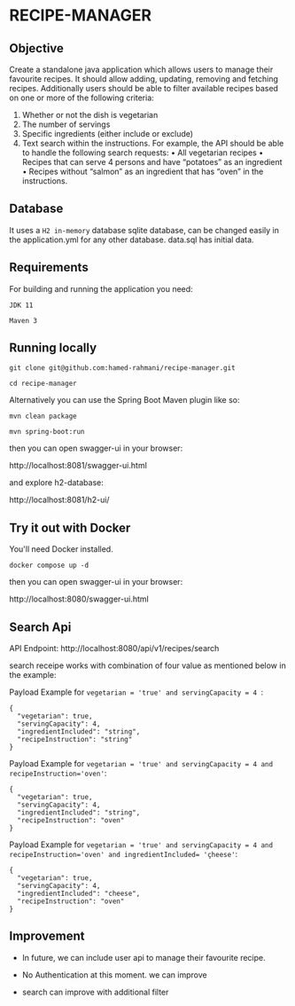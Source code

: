 # RECIPE-MANAGER

## Objective

Create a standalone java application which allows users to manage their favourite recipes. It should allow adding, updating, removing and fetching recipes. Additionally users should be able to filter available recipes based on one or more of the following criteria:
1. Whether or not the dish is vegetarian
2. The number of servings
3. Specific ingredients (either include or exclude)
4. Text search within the instructions.
For example, the API should be able to handle the following search requests:
• All vegetarian recipes
• Recipes that can serve 4 persons and have “potatoes” as an ingredient
• Recipes without “salmon” as an ingredient that has “oven” in the instructions.

## Database

It uses a `H2 in-memory` database sqlite database, can be changed easily in the application.yml for any other database.
data.sql has initial data.

## Requirements

For building and running the application you need:

`JDK 11`

`Maven 3`

## Running locally

`git clone git@github.com:hamed-rahmani/recipe-manager.git`

`cd recipe-manager`



Alternatively you can use the Spring Boot Maven plugin like so:

`mvn clean package`

`mvn spring-boot:run`

then you can open swagger-ui in your browser:

http://localhost:8081/swagger-ui.html

and explore h2-database:

http://localhost:8081/h2-ui/

## Try it out with Docker

You'll need Docker installed.

`docker compose up -d`

then you can open swagger-ui in your browser:

http://localhost:8080/swagger-ui.html

## Search Api

API Endpoint: http://localhost:8080/api/v1/recipes/search

search receipe works with combination of four value as mentioned below in the example:


Payload Example for `vegetarian = 'true' and servingCapacity = 4 `:

```
{
  "vegetarian": true,
  "servingCapacity": 4,
  "ingredientIncluded": "string",
  "recipeInstruction": "string"
}
```

Payload Example for `vegetarian = 'true' and servingCapacity = 4 and recipeInstruction='oven'`:

```
{
  "vegetarian": true,
  "servingCapacity": 4,
  "ingredientIncluded": "string",
  "recipeInstruction": "oven"
}
```

Payload Example for `vegetarian = 'true' and servingCapacity = 4 and recipeInstruction='oven' and ingredientIncluded= 'çheese'`:

```
{
  "vegetarian": true,
  "servingCapacity": 4,
  "ingredientIncluded": "cheese",
  "recipeInstruction": "oven"
}
```

## Improvement

- In future, we can include user api to manage their favourite recipe.

- No Authentication at this moment. we can improve

- search can improve with additional filter  

